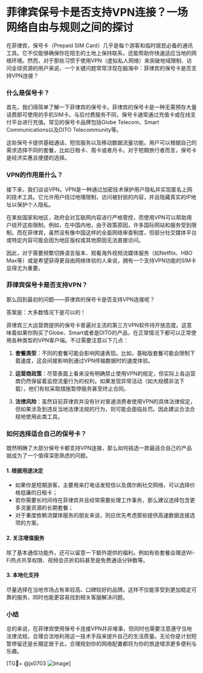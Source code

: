# 菲律宾保号卡是否支持VPN连接？一场网络自由与规则之间的探讨

在菲律宾，保号卡（Prepaid SIM Card）几乎是每个游客和临时居民必备的通讯工具。它不仅能够确保你在陌生的土地上保持联系，还能帮助你快速适应当地的网络环境。然而，对于那些习惯于使用VPN（虚拟私人网络）来突破地域限制、访问全球资源的用户来说，一个关键问题常常浮现在脑海中：菲律宾的保号卡是否支持VPN连接？

### 什么是保号卡？

首先，我们得简单了解一下菲律宾的保号卡。菲律宾的保号卡是一种无需预存大量话费即可使用的手机SIM卡。与后付费服务不同，保号卡通常通过充值卡或在线支付平台进行充值。常见的保号卡品牌包括Globe Telecom、Smart Communications以及DITO Telecommunity等。

这些保号卡提供基础通话、短信服务以及移动数据流量功能。用户可以根据自己的需求选择不同的套餐，比如日租卡、周卡或者月卡。对于短期旅行者而言，保号卡是经济实惠且便捷的选择。

### VPN的作用是什么？

接下来，我们谈谈VPN。VPN是一种通过加密技术保护用户隐私并实现匿名上网的技术工具。它允许用户绕过地理限制，访问被封锁的内容，并且隐藏真实的IP地址以保护个人隐私。

在某些国家和地区，政府会对互联网内容进行严格管控，而使用VPN可以帮助用户绕开这些限制。例如，在中国内地，由于政策原因，许多国际网站和服务受到限制。而在菲律宾，虽然没有像中国这样的全面网络审查制度，但部分社交媒体平台或特定内容可能会因为地区版权或其他原因无法直接访问。

因此，对于需要频繁切换语言版本、观看海外视频流媒体服务（如Netflix、HBO Max等）或是希望获得更自由网络体验的人来说，拥有一个支持VPN功能的SIM卡显得尤为重要。

### 菲律宾保号卡是否支持VPN？

那么回到最初的问题——菲律宾的保号卡是否支持VPN连接呢？

答案是：大多数情况下是可以的！

菲律宾三大运营商提供的保号卡普遍对主流的第三方VPN软件持开放态度。这意味着如果你购买了Globe、Smart或者是DITO的产品，在正常情况下都可以正常使用各种类型的VPN客户端。不过需要注意以下几点：

1. **套餐类型**：不同的套餐可能会影响网速表现。比如，基础版套餐可能会限制下载速度，这会间接影响到通过VPN传输数据时的速度体验。
   
2. **运营商政策**：尽管表面上看来没有明确禁止使用VPN的规定，但实际上各运营商仍然保留着监控流量行为的权利。如果发现异常活动（如大规模非法下载），他们有权采取措施暂停服务甚至终止合同。

3. **法律风险**：虽然目前菲律宾并没有针对普通消费者使用VPN的具体法律规定，但如果涉及到违反当地法律法规的行为，则可能会面临处罚。因此建议合法合规地使用此类工具。

### 如何选择适合自己的保号卡？

既然明确了大部分保号卡都支持VPN连接，那么如何挑选一款最适合自己的产品就成为了一个值得深思熟虑的问题。

#### 1. 根据用途决定
- 如果你是短期游客，主要用来打电话发短信以及偶尔刷社交网络，可以选择价格低廉的日租卡；
- 若你需要长时间待在菲律宾并且经常需要处理工作事务，那么建议选择包含更多流量资源的长期套餐；
- 对于重度依赖流媒体服务的朋友来说，则应优先考虑那些提供高速数据连接选项的方案。

#### 2. 关注增值服务
除了基本通信功能外，还可以留意一下额外提供的福利。例如有些套餐会赠送Wi-Fi热点共享权限、视频会员折扣码甚至是免费通话分钟数等。

#### 3. 本地化支持
尽量选择在当地市场占有率较高、口碑较好的品牌。这样不仅能享受到更加稳定可靠的服务，同时也能更容易找到相关客服解决问题。

### 小结

总的来说，在菲律宾使用保号卡连接VPN并非难事，但同时也需要注意遵守当地法律法规，合理合法地利用这一技术手段来提升自己的生活质量。无论你是计划短暂停留还是长期定居于此，合理规划你的网络配置都将为你的旅途增添更多便利与乐趣。

[TG💪+ @jx0703 ![Image](https://github.com/user-attachments/assets/dbca1d08-cadb-493c-b0ec-ad6f7a83f270)]